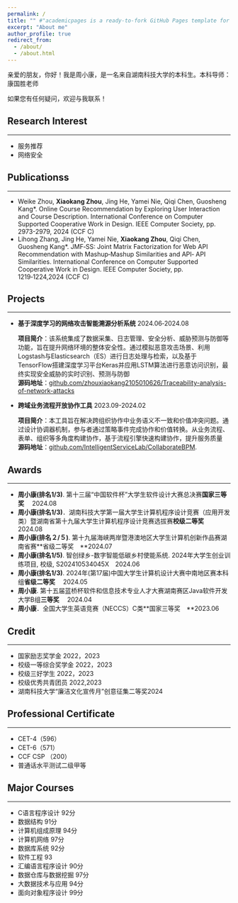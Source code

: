 ```yaml
---
permalink: /
title: "" #"academicpages is a ready-to-fork GitHub Pages template for academic personal websites"
excerpt: "About me"
author_profile: true
redirect_from: 
  - /about/
  - /about.html
---
```

亲爱的朋友，你好！我是周小康，是一名来自湖南科技大学的本科生。本科导师：康国胜老师

如果您有任何疑问，欢迎与我联系！

## Research Interest
------
+ 服务推荐
+ 网络安全

## Publicationss
------
+ Weike Zhou, **Xiaokang Zhou**, Jing He, Yamei Nie, Qiqi Chen, Guosheng Kang*. Online Course Recommendation by Exploring User Interaction and Course Description. International Conference on Computer Supported Cooperative Work in Design. IEEE Computer Society, pp. 2973-2979, 2024 (CCF C)
+ Lihong Zhang, Jing He, Yamei Nie, **Xiaokang Zhou**, Qiqi Chen, Guosheng Kang*. JMF‑SS: Joint
Matrix Factorization for Web API Recommendation with Mashup‑Mashup Similarities and API‑
API Similarities. International Conference on Computer Supported Cooperative Work in Design.
IEEE Computer Society, pp. 1219‑1224,2024  (CCF C)

## Projects
------
+ **基于深度学习的网络攻击智能溯源分析系统**  2024.06‑2024.08
  
  **项目简介**：该系统集成了数据采集、日志管理、安全分析、威胁预测与防御等功能，旨在提升网络环境的整体安全性。通过模拟恶意攻击场景、利用Logstash与Elasticsearch（ES）进行日志处理与检索，以及基于TensorFlow搭建深度学习平台Keras并应用LSTM算法进行恶意访问识别，最终实现安全威胁的实时识别、预测与防御
  <br>
  **源码地址**：[github.com/zhouxiaokang2105010626/Traceability-analysis-of-network-attacks](https://github.com/zhouxiaokang2105010626/Traceability-analysis-of-network-attacks)
  
+ **跨域业务流程开放协作工具**  2023.09-2024.02
  
  **项目简介**：本工具旨在解决跨组织协作中业务语义不一致和价值冲突问题。通过设计协调器机制，参与者通过策略事件完成协作和价值转换。从业务流程、表单、组织等多角度构建协作，基于流程引擎快速构建协作，提升服务质量
  <br>
  **源码地址**：[github.com/IntelligentServiceLab/CollaborateBPM](https://github.com/IntelligentServiceLab/CollaborateBPM).
## Awards
------
+ **周小康(排名1/3)**. 第十三届“中国软件杯”大学生软件设计大赛总决赛**国家三等奖** 　2024.08
+ **周小康(排名1/3)**．湖南科技大学第一届大学生计算机程序设计竞赛（应用开发类）暨湖南省第十九届大学生计算机程序设计竞赛选拔赛**校级二等奖**　2024.08
+ **周小康(排名２/５)**. 第十九届海峡两岸暨港澳地区大学生计算机创新作品赛湖南省赛**省级二等奖　**2024.07
+ **周小康(排名1/5)**. 智创绿乡-数字智能低碳乡村使能系统. 2024年大学生创业训练项目, 校级, S202410534045X　2024.06
+ **周小康(排名1/3)**. 2024年(第17届)中国大学生计算机设计大赛中南地区赛本科组**省级二等奖** 　2024.05
+ **周小康**. 第十五届蓝桥杯软件和信息技术专业人才大赛湖南赛区Java软件开发大学B组**三等奖** 　2024.04
+ **周小康**．全国大学生英语竞赛（NECCS）C类**国家三等奖　**2023.06

## Credit

------

+ 国家励志奖学金 2022，2023
+ 校级一等综合奖学金 2022，2023
+ 校级三好学生 2022，2023
+ 校级优秀共青团员 2022,2023
+ 湖南科技大学“廉洁文化宣传月”创意征集二等奖2024

## Professional Certificate

------

+ CET-4（596）
+ CET-6（571）
+ CCF CSP （200）
+ 普通话水平测试二级甲等

## Major Courses

------
+ C语言程序设计 92分
+ 数据结构 91分
+ 计算机组成原理 94分
+ 计算机网络 97分
+ 数据库系统 92分
+ 软件工程 93
+ 汇编语言程序设计 90分
+ 数据仓库与数据挖掘 97分
+ 大数据技术与应用 94分
+ 面向对象程序设计 99分
